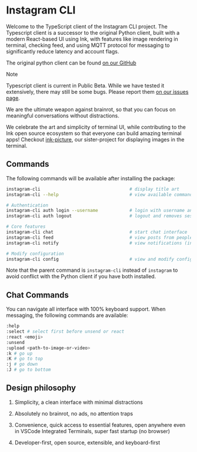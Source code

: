 # Instagram CLI

Welcome to the TypeScript client of the Instagram CLI project. The Typescript client is a successor to the original Python client, built with a modern React-based UI using Ink, with features like image rendering in terminal, checking feed, and using MQTT protocol for messaging to significantly reduce latency and account flags.

The original python client can be found [on our GitHub](https://github.com/supreme-gg-gg/instagram-cli)

> [!NOTE]
> Typescript client is current in Public Beta. While we have tested it extensively, there may still be some bugs. Please report them [on our issues page](https://github.com/supreme-gg-gg/instagram-cli/issues).

We are the ultimate weapon against brainrot, so that you can focus on meaningful conversations without distractions.

We celebrate the art and simplicity of terminal UI, while contributing to the Ink open source ecosystem so that everyone can build amazing terminal apps! Checkout [ink-picture](https://github.com/endernoke/ink-picture), our sister-project for displaying images in the terminal.

## Commands

The following commands will be available after installing the package:

```bash
instagram-cli                                  # display title art
instagram-cli --help                           # view available commands

# Authentication
instagram-cli auth login --username            # login with username and password
instagram-cli auth logout                      # logout and removes session

# Core features
instagram-cli chat                             # start chat interface
instagram-cli feed                             # view posts from people you follow
instagram-cli notify                           # view notifications (inbox, followers, mentions)

# Modify configuration
instagram-cli config                           # view and modify configuration
```

Note that the parent command is `instagram-cli` instead of `instagram` to avoid conflict with the Python client if you have both installed.

## Chat Commands

You can navigate all interface with 100% keyboard support. When messaging, the following commands are available:

```bash
:help
:select # select first before unsend or react
:react <emoji>
:unsend
:upload <path-to-image-or-video>
:k # go up
:K # go to top
:j # go down
:J # go to bottom
```

## Design philosophy

1. Simplicity, a clean interface with minimal distractions

2. Absolutely no brainrot, no ads, no attention traps

3. Convenience, quick access to essential features, open anywhere even in VSCode Integrated Terminals, super fast startup (no browser)

4. Developer-first, open source, extensible, and keyboard-first
